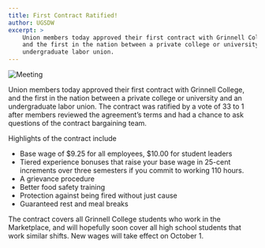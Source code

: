```yaml
---
title: First Contract Ratified!
author: UGSDW
excerpt: >
    Union members today approved their first contract with Grinnell College,
    and the first in the nation between a private college or university and an
    undergraduate labor union. 
---
```


![Meeting](https://ugsdw.files.wordpress.com/2016/09/mtg_1_edited.jpg&w=800)

Union members today approved their first contract with Grinnell College, and
the first in the nation between a private college or university and an
undergraduate labor union.  The contract was ratified by a vote of 33 to 1
after members reviewed the agreement’s terms and had a chance to ask questions
of the contract bargaining team.

Highlights of the contract include

 - Base wage of $9.25 for all employees, $10.00 for student leaders
 - Tiered experience bonuses that raise your base wage in 25-cent increments
   over three semesters if you commit to working 110 hours.
 - A grievance procedure
 - Better food safety training
 - Protection against being fired without just cause
 - Guaranteed rest and meal breaks

The contract covers all Grinnell College students who work in the Marketplace,
and will hopefully soon cover all high school students that work similar
shifts.  New wages will take effect on October 1.
